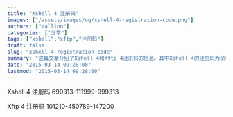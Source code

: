 ```yaml
---
title: "Xshell 4 注册码"
images: ["/assets/images/og/xshell-4-registration-code.png"]
authors: ["eallion"]
categories: ["分享"]
tags: ["xshell","xftp","注册码"]
draft: false
slug: "xshell-4-registration-code"
summary: "这篇文章介绍了Xshell 4和Xftp 4注册码的信息。其中Xshell 4的注册码为690313-111999-999313，Xftp 4的注册码为101210-450789-147200。文章内容较短。"
date: "2015-03-14 09:28:00"
lastmod: "2015-03-14 09:28:00"
---
```


Xshell 4 注册码
690313-111999-999313

Xftp 4 注册码
101210-450789-147200

